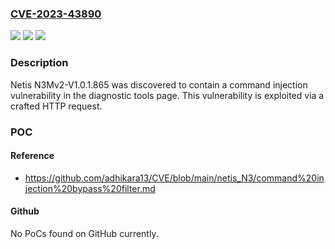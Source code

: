 ### [CVE-2023-43890](https://cve.mitre.org/cgi-bin/cvename.cgi?name=CVE-2023-43890)
![](https://img.shields.io/static/v1?label=Product&message=n%2Fa&color=blue)
![](https://img.shields.io/static/v1?label=Version&message=n%2Fa&color=blue)
![](https://img.shields.io/static/v1?label=Vulnerability&message=n%2Fa&color=brighgreen)

### Description

Netis N3Mv2-V1.0.1.865 was discovered to contain a command injection vulnerability in the diagnostic tools page. This vulnerability is exploited via a crafted HTTP request.

### POC

#### Reference
- https://github.com/adhikara13/CVE/blob/main/netis_N3/command%20injection%20bypass%20filter.md

#### Github
No PoCs found on GitHub currently.

